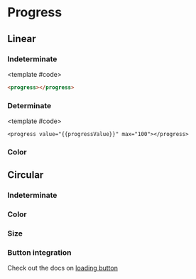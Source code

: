 <script setup>
	import { ref } from "vue"
	import { useIntervalFn } from '@vueuse/core'
	import Example from "../../.vitepress/theme/app/components/Example.vue"

	const progressValue = ref(10)

	useIntervalFn(() => {

		if (progressValue.value >= 100) {
			progressValue.value = 10
		} else {
			progressValue.value += 10
		}
	}, 3000)
</script>

# Progress

## Linear

### Indeterminate

<Example>
<template #example>
<progress></progress>
</template>

<template #code>

```html
<progress></progress>
```

</template>
</Example>

### Determinate

<Example>
<template #example>
<progress :value="progressValue" max="100"></progress>
</template>

<template #code>

```html-vue
<progress value="{{progressValue}}" max="100"></progress>
```

</template>
</Example>

### Color

## Circular

### Indeterminate

### Color

### Size

### Button integration

Check out the docs on [loading button](/components/inputs/button#loading-button)
